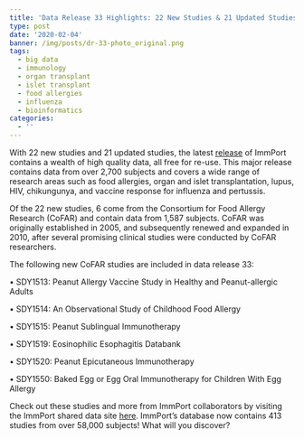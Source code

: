 ```yaml
---
title: 'Data Release 33 Highlights: 22 New Studies & 21 Updated Studies'
type: post
date: '2020-02-04'
banner: /img/posts/dr-33-photo_original.png
tags:
  - big data
  - immunology
  - organ transplant
  - islet transplant
  - food allergies
  - influenza
  - bioinformatics
categories:
  - ''
---
```

With 22 new studies and 21 updated studies, the latest [release](https://www.immport.org/shared/releaseNotes?version=DR33) of ImmPort contains a wealth of high quality data, all free for re-use. This major release contains data from over 2,700 subjects and covers a wide range of research areas such as food allergies, organ and islet transplantation, lupus, HIV, chikungunya, and vaccine response for influenza and pertussis.

Of the 22 new studies, 6 come from the Consortium for Food Allergy Research (CoFAR) and contain data from 1,587 subjects. CoFAR was originally established in 2005, and subsequently renewed and expanded in 2010, after several promising clinical studies were conducted by CoFAR researchers.

The following new CoFAR studies are included in data release 33:

•	SDY1513: Peanut Allergy Vaccine Study in Healthy and Peanut-allergic Adults

•	SDY1514: An Observational Study of Childhood Food Allergy

•	SDY1515: Peanut Sublingual Immunotherapy

•	SDY1519: Eosinophilic Esophagitis Databank

•	SDY1520: Peanut Epicutaneous Immunotherapy

•	SDY1550: Baked Egg or Egg Oral Immunotherapy for Children With Egg Allergy

Check out these studies and more from ImmPort collaborators by visiting the ImmPort shared data site [here](https://www.immport.org/shared/home). ImmPort’s database now contains 413 studies from over 58,000 subjects! What will you discover?
